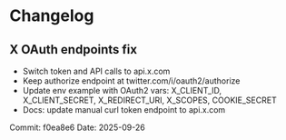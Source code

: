 # Changelog

## X OAuth endpoints fix
- Switch token and API calls to api.x.com
- Keep authorize endpoint at twitter.com/i/oauth2/authorize
- Update env example with OAuth2 vars: X_CLIENT_ID, X_CLIENT_SECRET, X_REDIRECT_URI, X_SCOPES, COOKIE_SECRET
- Docs: update manual curl token endpoint to api.x.com

Commit: f0ea8e6
Date: 2025-09-26
